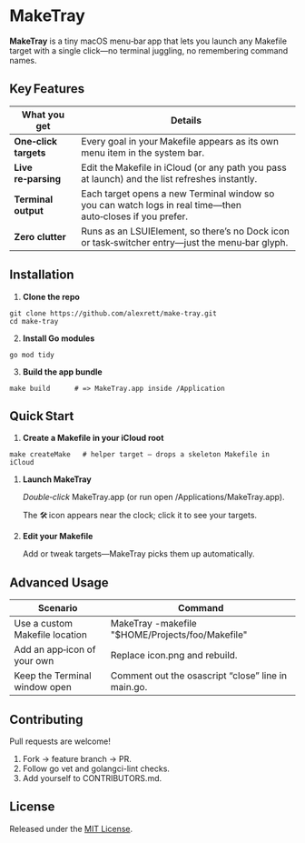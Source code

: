 # **MakeTray**

**MakeTray** is a tiny macOS menu‑bar app that lets you launch any Makefile target with a single click—no terminal juggling, no remembering command names.

## **Key Features**



| **What you get**      | **Details**                                                  |
| --------------------- | ------------------------------------------------------------ |
| **One‑click targets** | Every goal in your Makefile appears as its own menu item in the system bar. |
| **Live re‑parsing**   | Edit the Makefile in iCloud (or any path you pass at launch) and the list refreshes instantly. |
| **Terminal output**   | Each target opens a new Terminal window so you can watch logs in real time—then auto‑closes if you prefer. |
| **Zero clutter**      | Runs as an LSUIElement, so there’s no Dock icon or task‑switcher entry—just the menu‑bar glyph. |



## **Installation**

1. **Clone the repo**

```
git clone https://github.com/alexrett/make-tray.git
cd make-tray
```

2. **Install Go modules**

```
go mod tidy
```

3. **Build the app bundle**

```
make build      # => MakeTray.app inside /Application
```


## **Quick Start**

1. **Create a Makefile in your iCloud root**

```
make createMake   # helper target – drops a skeleton Makefile in iCloud
```

1. **Launch MakeTray**

   *Double‑click* MakeTray.app (or run open /Applications/MakeTray.app).

   The 🛠️ icon appears near the clock; click it to see your targets.

2. **Edit your Makefile**

   Add or tweak targets—MakeTray picks them up automatically.



## **Advanced Usage**



| **Scenario**                   | **Command**                                        |
| ------------------------------ | -------------------------------------------------- |
| Use a custom Makefile location | MakeTray -makefile "$HOME/Projects/foo/Makefile"   |
| Add an app‑icon of your own    | Replace icon.png and rebuild.                      |
| Keep the Terminal window open  | Comment out the osascript “close” line in main.go. |



## **Contributing**

Pull requests are welcome!

1. Fork → feature branch → PR.
2. Follow go vet and golangci-lint checks.
3. Add yourself to CONTRIBUTORS.md.



## **License**

Released under the [MIT License](LICENSE).
